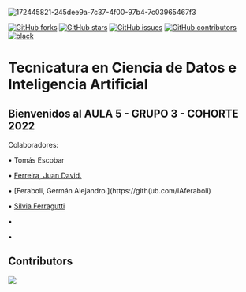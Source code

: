 ![172445821-245dee9a-7c37-4f00-97b4-7c03965467f3](https://user-images.githubusercontent.com/105888331/173205673-c8ded2e2-6f02-4b6a-b370-a13a5e046e60.png)

[![GitHub forks](https://img.shields.io/github/forks/ispc-programador2022/a5g3-a5g3)](https://github.com/ispc-programador2022/a5g3-a5g3/network)
[![GitHub stars](https://img.shields.io/github/stars/ispc-programador2022/a5g3-a5g3)](https://github.com/ispc-programador2022/a5g3-a5g3/stargazers)
[![GitHub issues](https://img.shields.io/github/issues/ispc-programador2022/a5g3-a5g3)](https://github.com/ispc-programador2022/a5g3-a5g3/issues)
[![GitHub contributors](https://img.shields.io/github/contributors/ispc-programador2022/a5g3-a5g3?color=green)](https://github.com/ispc-programador2022/a5g3-a5g3/graphs/contributors)
[![black](https://img.shields.io/badge/code%20style-black-000000.svg)](https://github.com/psf/black)

# Tecnicatura en Ciencia de Datos e Inteligencia Artificial

## Bienvenidos al AULA 5 - GRUPO 3 - COHORTE 2022

Colaboradores:

• Tomás Escobar

• [Ferreira, Juan David.](https://github.com/juniors90)

• [Feraboli, Germán Alejandro.](https://gith(ub.com/IAferaboli)

• [Silvia Ferragutti](https://github.com/ferrsil)

•

•

## Contributors

<a href="https://github.com/ispc-programador2022/a5g3-a5g3/graphs/contributors">
  <img src="https://contrib.rocks/image?repo=ispc-programador2022/a5g3-a5g3" />
</a>

